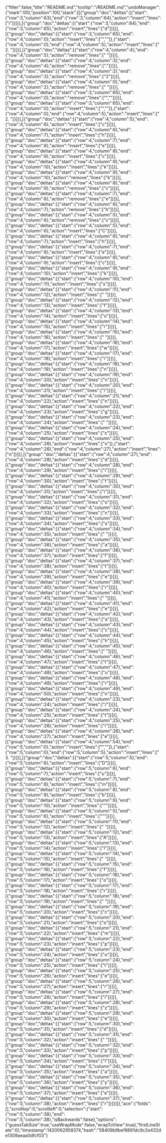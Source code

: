 {"filter":false,"title":"README.md","tooltip":"/README.md","undoManager":{"mark":100,"position":100,"stack":[[{"group":"doc","deltas":[{"start":{"row":3,"column":63},"end":{"row":3,"column":64},"action":"insert","lines":["i"]}]}],[{"group":"doc","deltas":[{"start":{"row":3,"column":64},"end":{"row":3,"column":65},"action":"insert","lines":["d"]}]}],[{"group":"doc","deltas":[{"start":{"row":3,"column":65},"end":{"row":4,"column":0},"action":"insert","lines":["",""]},{"start":{"row":4,"column":0},"end":{"row":4,"column":5},"action":"insert","lines":["  2. "]}]}],[{"group":"doc","deltas":[{"start":{"row":4,"column":4},"end":{"row":4,"column":5},"action":"remove","lines":[" "]}]}],[{"group":"doc","deltas":[{"start":{"row":4,"column":3},"end":{"row":4,"column":4},"action":"remove","lines":["."]}]}],[{"group":"doc","deltas":[{"start":{"row":4,"column":2},"end":{"row":4,"column":3},"action":"remove","lines":["2"]}]}],[{"group":"doc","deltas":[{"start":{"row":4,"column":0},"end":{"row":4,"column":2},"action":"remove","lines":["  "]}]}],[{"group":"doc","deltas":[{"start":{"row":3,"column":65},"end":{"row":4,"column":0},"action":"remove","lines":["",""]}]}],[{"group":"doc","deltas":[{"start":{"row":3,"column":65},"end":{"row":4,"column":0},"action":"insert","lines":["",""]},{"start":{"row":4,"column":0},"end":{"row":4,"column":5},"action":"insert","lines":["  2. "]}]}],[{"group":"doc","deltas":[{"start":{"row":4,"column":5},"end":{"row":4,"column":6},"action":"insert","lines":["c"]}]}],[{"group":"doc","deltas":[{"start":{"row":4,"column":6},"end":{"row":4,"column":7},"action":"insert","lines":["h"]}]}],[{"group":"doc","deltas":[{"start":{"row":4,"column":7},"end":{"row":4,"column":8},"action":"insert","lines":["e"]}]}],[{"group":"doc","deltas":[{"start":{"row":4,"column":8},"end":{"row":4,"column":9},"action":"insert","lines":["c"]}]}],[{"group":"doc","deltas":[{"start":{"row":4,"column":9},"end":{"row":4,"column":10},"action":"insert","lines":["k"]}]}],[{"group":"doc","deltas":[{"start":{"row":4,"column":9},"end":{"row":4,"column":10},"action":"remove","lines":["k"]}]}],[{"group":"doc","deltas":[{"start":{"row":4,"column":8},"end":{"row":4,"column":9},"action":"remove","lines":["c"]}]}],[{"group":"doc","deltas":[{"start":{"row":4,"column":7},"end":{"row":4,"column":8},"action":"remove","lines":["e"]}]}],[{"group":"doc","deltas":[{"start":{"row":4,"column":6},"end":{"row":4,"column":7},"action":"remove","lines":["h"]}]}],[{"group":"doc","deltas":[{"start":{"row":4,"column":5},"end":{"row":4,"column":6},"action":"remove","lines":["c"]}]}],[{"group":"doc","deltas":[{"start":{"row":4,"column":5},"end":{"row":4,"column":6},"action":"insert","lines":["C"]}]}],[{"group":"doc","deltas":[{"start":{"row":4,"column":6},"end":{"row":4,"column":7},"action":"insert","lines":["h"]}]}],[{"group":"doc","deltas":[{"start":{"row":4,"column":7},"end":{"row":4,"column":8},"action":"insert","lines":["e"]}]}],[{"group":"doc","deltas":[{"start":{"row":4,"column":8},"end":{"row":4,"column":9},"action":"insert","lines":["c"]}]}],[{"group":"doc","deltas":[{"start":{"row":4,"column":9},"end":{"row":4,"column":10},"action":"insert","lines":["k"]}]}],[{"group":"doc","deltas":[{"start":{"row":4,"column":10},"end":{"row":4,"column":11},"action":"insert","lines":["s"]}]}],[{"group":"doc","deltas":[{"start":{"row":4,"column":11},"end":{"row":4,"column":12},"action":"insert","lines":[" "]}]}],[{"group":"doc","deltas":[{"start":{"row":4,"column":12},"end":{"row":4,"column":13},"action":"insert","lines":["f"]}]}],[{"group":"doc","deltas":[{"start":{"row":4,"column":13},"end":{"row":4,"column":14},"action":"insert","lines":["o"]}]}],[{"group":"doc","deltas":[{"start":{"row":4,"column":14},"end":{"row":4,"column":15},"action":"insert","lines":["r"]}]}],[{"group":"doc","deltas":[{"start":{"row":4,"column":15},"end":{"row":4,"column":16},"action":"insert","lines":[" "]}]}],[{"group":"doc","deltas":[{"start":{"row":4,"column":16},"end":{"row":4,"column":17},"action":"insert","lines":["w"]}]}],[{"group":"doc","deltas":[{"start":{"row":4,"column":17},"end":{"row":4,"column":18},"action":"insert","lines":["i"]}]}],[{"group":"doc","deltas":[{"start":{"row":4,"column":18},"end":{"row":4,"column":19},"action":"insert","lines":["n"]}]}],[{"group":"doc","deltas":[{"start":{"row":4,"column":19},"end":{"row":4,"column":20},"action":"insert","lines":["n"]}]}],[{"group":"doc","deltas":[{"start":{"row":4,"column":20},"end":{"row":4,"column":21},"action":"insert","lines":["i"]}]}],[{"group":"doc","deltas":[{"start":{"row":4,"column":21},"end":{"row":4,"column":22},"action":"insert","lines":["n"]}]}],[{"group":"doc","deltas":[{"start":{"row":4,"column":22},"end":{"row":4,"column":23},"action":"insert","lines":["g"]}]}],[{"group":"doc","deltas":[{"start":{"row":4,"column":23},"end":{"row":4,"column":24},"action":"insert","lines":[" "]}]}],[{"group":"doc","deltas":[{"start":{"row":4,"column":24},"end":{"row":4,"column":25},"action":"insert","lines":["c"]}]}],[{"group":"doc","deltas":[{"start":{"row":4,"column":25},"end":{"row":4,"column":26},"action":"insert","lines":["o"]},{"start":{"row":4,"column":26},"end":{"row":4,"column":27},"action":"insert","lines":["n"]}]}],[{"group":"doc","deltas":[{"start":{"row":4,"column":27},"end":{"row":4,"column":28},"action":"insert","lines":["d"]}]}],[{"group":"doc","deltas":[{"start":{"row":4,"column":28},"end":{"row":4,"column":29},"action":"insert","lines":["i"]}]}],[{"group":"doc","deltas":[{"start":{"row":4,"column":29},"end":{"row":4,"column":30},"action":"insert","lines":["t"]}]}],[{"group":"doc","deltas":[{"start":{"row":4,"column":30},"end":{"row":4,"column":31},"action":"insert","lines":["i"]}]}],[{"group":"doc","deltas":[{"start":{"row":4,"column":31},"end":{"row":4,"column":32},"action":"insert","lines":["o"]}]}],[{"group":"doc","deltas":[{"start":{"row":4,"column":32},"end":{"row":4,"column":33},"action":"insert","lines":["n"]}]}],[{"group":"doc","deltas":[{"start":{"row":4,"column":33},"end":{"row":4,"column":34},"action":"insert","lines":["s"]}]}],[{"group":"doc","deltas":[{"start":{"row":4,"column":34},"end":{"row":4,"column":35},"action":"insert","lines":[" "]}]}],[{"group":"doc","deltas":[{"start":{"row":4,"column":35},"end":{"row":4,"column":36},"action":"insert","lines":["a"]}]}],[{"group":"doc","deltas":[{"start":{"row":4,"column":36},"end":{"row":4,"column":37},"action":"insert","lines":["f"]}]}],[{"group":"doc","deltas":[{"start":{"row":4,"column":37},"end":{"row":4,"column":38},"action":"insert","lines":["t"]}]}],[{"group":"doc","deltas":[{"start":{"row":4,"column":38},"end":{"row":4,"column":39},"action":"insert","lines":["e"]}]}],[{"group":"doc","deltas":[{"start":{"row":4,"column":39},"end":{"row":4,"column":40},"action":"insert","lines":["r"]}]}],[{"group":"doc","deltas":[{"start":{"row":4,"column":40},"end":{"row":4,"column":41},"action":"insert","lines":[" "]}]}],[{"group":"doc","deltas":[{"start":{"row":4,"column":41},"end":{"row":4,"column":42},"action":"insert","lines":["e"]}]}],[{"group":"doc","deltas":[{"start":{"row":4,"column":42},"end":{"row":4,"column":43},"action":"insert","lines":["a"]}]}],[{"group":"doc","deltas":[{"start":{"row":4,"column":43},"end":{"row":4,"column":44},"action":"insert","lines":["c"]}]}],[{"group":"doc","deltas":[{"start":{"row":4,"column":44},"end":{"row":4,"column":45},"action":"insert","lines":["h"]}]}],[{"group":"doc","deltas":[{"start":{"row":4,"column":45},"end":{"row":4,"column":46},"action":"insert","lines":[" "]}]}],[{"group":"doc","deltas":[{"start":{"row":4,"column":46},"end":{"row":4,"column":47},"action":"insert","lines":["t"]}]}],[{"group":"doc","deltas":[{"start":{"row":4,"column":47},"end":{"row":4,"column":48},"action":"insert","lines":["u"]}]}],[{"group":"doc","deltas":[{"start":{"row":4,"column":48},"end":{"row":4,"column":49},"action":"insert","lines":["r"]}]}],[{"group":"doc","deltas":[{"start":{"row":4,"column":49},"end":{"row":4,"column":50},"action":"insert","lines":["n"]}]}],[{"group":"doc","deltas":[{"start":{"row":4,"column":23},"end":{"row":4,"column":24},"action":"insert","lines":["/"]}]}],[{"group":"doc","deltas":[{"start":{"row":4,"column":24},"end":{"row":4,"column":25},"action":"insert","lines":["t"]}]}],[{"group":"doc","deltas":[{"start":{"row":4,"column":25},"end":{"row":4,"column":26},"action":"insert","lines":["i"]}]}],[{"group":"doc","deltas":[{"start":{"row":4,"column":26},"end":{"row":4,"column":27},"action":"insert","lines":["e"]}]}],[{"group":"doc","deltas":[{"start":{"row":4,"column":54},"end":{"row":5,"column":0},"action":"insert","lines":["",""]},{"start":{"row":5,"column":0},"end":{"row":5,"column":5},"action":"insert","lines":["  3. "]}]}],[{"group":"doc","deltas":[{"start":{"row":5,"column":5},"end":{"row":5,"column":6},"action":"insert","lines":["D"]}]}],[{"group":"doc","deltas":[{"start":{"row":5,"column":6},"end":{"row":5,"column":7},"action":"insert","lines":["u"]}]}],[{"group":"doc","deltas":[{"start":{"row":5,"column":7},"end":{"row":5,"column":8},"action":"insert","lines":["m"]}]}],[{"group":"doc","deltas":[{"start":{"row":5,"column":8},"end":{"row":5,"column":9},"action":"insert","lines":["b"]}]}],[{"group":"doc","deltas":[{"start":{"row":5,"column":9},"end":{"row":5,"column":10},"action":"insert","lines":["\""]}]}],[{"group":"doc","deltas":[{"start":{"row":5,"column":5},"end":{"row":5,"column":6},"action":"insert","lines":["\""]}]}],[{"group":"doc","deltas":[{"start":{"row":5,"column":11},"end":{"row":5,"column":12},"action":"insert","lines":[" "]}]}],[{"group":"doc","deltas":[{"start":{"row":5,"column":12},"end":{"row":5,"column":13},"action":"insert","lines":["A"]}]}],[{"group":"doc","deltas":[{"start":{"row":5,"column":13},"end":{"row":5,"column":14},"action":"insert","lines":["I"]}]}],[{"group":"doc","deltas":[{"start":{"row":5,"column":14},"end":{"row":5,"column":15},"action":"insert","lines":[" "]}]}],[{"group":"doc","deltas":[{"start":{"row":5,"column":15},"end":{"row":5,"column":16},"action":"insert","lines":["f"]}]}],[{"group":"doc","deltas":[{"start":{"row":5,"column":16},"end":{"row":5,"column":17},"action":"insert","lines":["o"]}]}],[{"group":"doc","deltas":[{"start":{"row":5,"column":17},"end":{"row":5,"column":18},"action":"insert","lines":["r"]}]}],[{"group":"doc","deltas":[{"start":{"row":5,"column":18},"end":{"row":5,"column":19},"action":"insert","lines":[" "]}]}],[{"group":"doc","deltas":[{"start":{"row":5,"column":19},"end":{"row":5,"column":20},"action":"insert","lines":["c"]}]}],[{"group":"doc","deltas":[{"start":{"row":5,"column":20},"end":{"row":5,"column":21},"action":"insert","lines":["o"]}]}],[{"group":"doc","deltas":[{"start":{"row":5,"column":21},"end":{"row":5,"column":22},"action":"insert","lines":["m"]}]}],[{"group":"doc","deltas":[{"start":{"row":5,"column":22},"end":{"row":5,"column":23},"action":"insert","lines":["p"]}]}],[{"group":"doc","deltas":[{"start":{"row":5,"column":23},"end":{"row":5,"column":24},"action":"insert","lines":["u"]}]}],[{"group":"doc","deltas":[{"start":{"row":5,"column":24},"end":{"row":5,"column":25},"action":"insert","lines":["t"]}]}],[{"group":"doc","deltas":[{"start":{"row":5,"column":25},"end":{"row":5,"column":26},"action":"insert","lines":["e"]}]}],[{"group":"doc","deltas":[{"start":{"row":5,"column":26},"end":{"row":5,"column":27},"action":"insert","lines":["r"]}]}],[{"group":"doc","deltas":[{"start":{"row":5,"column":27},"end":{"row":5,"column":28},"action":"insert","lines":["i"]}]}],[{"group":"doc","deltas":[{"start":{"row":5,"column":28},"end":{"row":5,"column":29},"action":"insert","lines":["z"]}]}],[{"group":"doc","deltas":[{"start":{"row":5,"column":29},"end":{"row":5,"column":30},"action":"insert","lines":["e"]}]}],[{"group":"doc","deltas":[{"start":{"row":5,"column":30},"end":{"row":5,"column":31},"action":"insert","lines":["d"]}]}],[{"group":"doc","deltas":[{"start":{"row":5,"column":31},"end":{"row":5,"column":32},"action":"insert","lines":[" "]}]}],[{"group":"doc","deltas":[{"start":{"row":5,"column":32},"end":{"row":5,"column":33},"action":"insert","lines":["p"]}]}],[{"group":"doc","deltas":[{"start":{"row":5,"column":33},"end":{"row":5,"column":34},"action":"insert","lines":["l"]}]}],[{"group":"doc","deltas":[{"start":{"row":5,"column":34},"end":{"row":5,"column":35},"action":"insert","lines":["a"]}]}],[{"group":"doc","deltas":[{"start":{"row":5,"column":35},"end":{"row":5,"column":36},"action":"insert","lines":["y"]}]}],[{"group":"doc","deltas":[{"start":{"row":5,"column":36},"end":{"row":5,"column":37},"action":"insert","lines":["e"]}]}],[{"group":"doc","deltas":[{"start":{"row":5,"column":37},"end":{"row":5,"column":38},"action":"insert","lines":["r"]}]}]]},"ace":{"folds":[],"scrolltop":0,"scrollleft":0,"selection":{"start":{"row":5,"column":38},"end":{"row":5,"column":38},"isBackwards":false},"options":{"guessTabSize":true,"useWrapMode":false,"wrapToView":true},"firstLineState":0},"timestamp":1420062958374,"hash":"58409b9bef8661dc9c2e432de1309aeaa0dfcf03"}